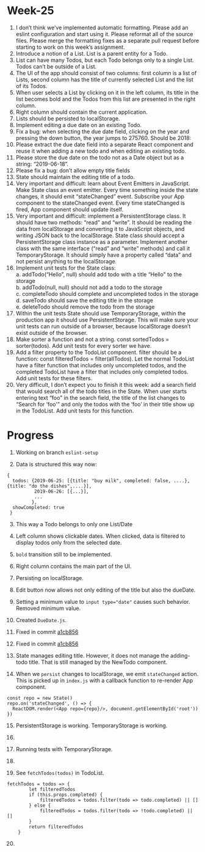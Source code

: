 # Week-25

1. I don’t think we’ve implemented automatic formatting. Please add an eslint configuration and start using it. Please reformat all of the source files. Please merge the formatting fixes as a separate pull request before starting to work on this week’s assignment.
2. Introduce a notion of a List. List is a parent entity for a Todo.
3. List can have many Todos, but each Todo belongs only to a single List. Todos can’t be outside of a List.
4. The UI of the app should consist of two columns: first column is a list of Lists, second column has the title of currently selected List and the list of its Todos.
5. When user selects a List by clicking on it in the left column, its title in the list becomes bold and the Todos from this list are presented in the right column.
6. Right column should contain the current application.
7. Lists should be persisted to localStorage.
8. Implement editing a due date on an existing Todo.
9. Fix a bug: when selecting the due date field, clicking on the year and pressing the down button, the year jumps to 275760. Should be 2018:
10. Please extract the due date field into a separate React component and reuse it when adding a new todo and when editing an existing todo.
11. Please store the due date on the todo not as a Date object but as a string: “2019-06-18”.
12. Please fix a bug: don’t allow empty title fields
13. State should maintain the editing title of a todo.
14. Very important and difficult: learn about Event Emitters in JavaScript. Make State class an event emitter. Every time something inside the state changes, it should emit “stateChanged” event. Subscribe your App component to the stateChanged event. Every time stateChanged is fired, App component should update itself.
15. Very important and difficult: implement a PersistentStorage class. It should have two methods: “read” and “write”. It should be reading the data from localStorage and converting it to JavaScript objects, and writing JSON back to the localStorage. State class should accept a PersistentStorage class instance as a parameter. Implement another class with the same interface (“read” and “write” methods) and call it TemporaryStorage. It should simply have a property called “data” and not persist anything to the localStorage.
16. Implement unit tests for the State class:  
    a. addTodo(“Hello”, null) should add todo with a title “Hello" to the storage  
    b. addTodo(null, null) should not add a todo to the storage  
    c. completeTodo should complete and uncompleted todos in the storage  
    d. saveTodo should save the editing title in the storage  
    e. deleteTodo should remove the todo from the storage
17. Within the unit tests State should use TemporaryStorage, within the production app it should use PersistentStorage. This will make sure your unit tests can run outside of a browser, because localStorage doesn’t exist outside of the browser.
18. Make sorter a function and not a string. const sortedTodos = sorter(todos). Add unit tests for every sorter we have.
19. Add a filter property to the TodoList component. filter should be a function: const filteredTodos = filter(allTodos). Let the normal TodoList have a filter function that includes only uncompleted todos, and the completed TodoList have a filter that includes only completed todos. Add unit tests for these filters.
20. Very difficult, I don’t expect you to finish it this week: add a search field that would search all of the todo titles in the State. When user starts entering text “foo" in the search field, the title of the list changes to “Search for ‘foo'” and only the todos with the ‘foo’ in their title show up in the TodoList. Add unit tests for this function.

# Progress

1. Working on branch `eslint-setup`

2. Data is structured this way now: 
  ```
  {
    todos: {2019-06-25: [{title: "buy milk", completed: false, ....}, {title: "do the dishes",....}],
            2019-06-26: [{...}],
            ...
           },
    showCompleted: true
   }
   ```  
3. This way a Todo belongs to only one List/Date  

4. Left column shows clickable dates. When clicked, data is filtered to display todos only from the selected date. 

5. `bold` transition still to be implemented. 

6. Right column contains the main part of the UI.

7. Persisting on localStorage.

8. Edit button now allows not only editing of the title but also the dueDate.

9. Setting a minimum value to `input type="date"` causes such behavior. Removed minimum value. 

10. Created `DueDate.js`. 

11. Fixed in commit [a1cb856](https://github.com/rdzcn/mk-todo/commit/a1cb856c8ce0e5261a27585d50bf3e5b08c57869)  

12. Fixed in commit [a1cb856](https://github.com/rdzcn/mk-todo/commit/a1cb856c8ce0e5261a27585d50bf3e5b08c57869)  

13. State manages editing title. However, it does not manage the adding-todo title. That is still managed by the NewTodo component. 

14. When we `persist` changes to localStorage, we emit `stateChanged` action. This is picked up in `index.js` with a callback function to re-render App component.  
  ```
  const repo = new State()
  repo.on('stateChanged', () => {
    ReactDOM.render(<App repo={repo}/>, document.getElementById('root'))
  })
  ```
  
15. PersistentStorage is working. TemporaryStorage is working. 

16.

17. Running tests with TemporaryStorage. 

18.

19. See `fetchTodos(todos)` in TodoList.

```
fetchTodos = todos => {
		let filteredTodos
		if (this.props.completed) {
			filteredTodos = todos.filter(todo => todo.completed) || []
		} else {
			filteredTodos = todos.filter(todo => !todo.completed) || []
		}
		return filteredTodos
	}
```

20.
